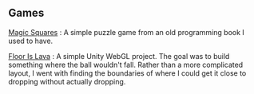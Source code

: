 ## Games

[Magic Squares](/games/bcc-magic)
: A simple puzzle game from an old programming book I used to have.

[Floor Is Lava](/games/unity-first-homework)
: A simple Unity WebGL project. The goal was to build something where the ball
wouldn't fall. Rather than a more complicated layout, I went with finding the
boundaries of where I could get it close to dropping without actually
dropping.
